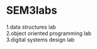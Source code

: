 # SEM3labs

1.data structures lab<br/>
2.object oriented programming lab<br/>
3.digital systems design lab
